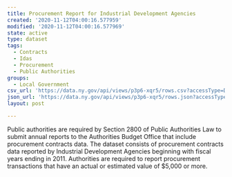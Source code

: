 ```yaml
---
title: Procurement Report for Industrial Development Agencies
created: '2020-11-12T04:00:16.577959'
modified: '2020-11-12T04:00:16.577969'
state: active
type: dataset
tags:
  - Contracts
  - Idas
  - Procurement
  - Public Authorities
groups:
  - Local Government
csv_url: 'https://data.ny.gov/api/views/p3p6-xqr5/rows.csv?accessType=DOWNLOAD'
json_url: 'https://data.ny.gov/api/views/p3p6-xqr5/rows.json?accessType=DOWNLOAD'
layout: post

---
```

Public authorities are required by Section 2800 of Public Authorities Law to submit annual reports to the Authorities Budget Office that include procurement contracts data.  The dataset consists of procurement contracts data reported by Industrial Development Agencies beginning with fiscal years ending in 2011. Authorities are required to report procurement transactions that have an actual or estimated value of $5,000 or more.
